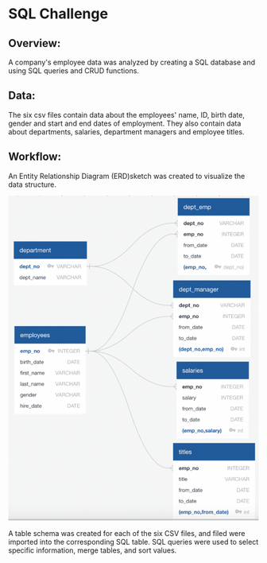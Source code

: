 # SQL Challenge

## Overview:
A company's employee data was analyzed by creating a SQL database and using SQL queries and CRUD functions. 

## Data:
The six csv files contain data about the employees' name, ID, birth date, gender and start and end dates of employment. They also contain data about departments, salaries, department managers and employee titles.



## Workflow:

An Entity Relationship Diagram (ERD)sketch was created to visualize the data structure.

![Image description](EmployeeSQL/ERD.png)

A table schema was created for each of the six CSV files, and filed were imported into the corresponding SQL table. SQL queries were used to select specific information, merge tables, and sort values.




